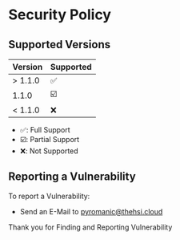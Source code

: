 # Security Policy

## Supported Versions

| Version | Supported               |
| ------- | ----------------------- |
| > 1.1.0 | :white_check_mark:      |
| 1.1.0   | :ballot_box_with_check: |
| < 1.1.0 | :x:                     |

- :white_check_mark:: Full Support
- :ballot_box_with_check:: Partial Support
- :x:: Not Supported

## Reporting a Vulnerability

To report a Vulnerability:

- Send an E-Mail to [pyromanic@thehsi.cloud](mailto:pyromanic@thehsi.cloud)

Thank you for Finding and Reporting Vulnerability

